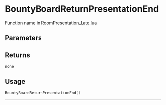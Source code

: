 # BountyBoardReturnPresentationEnd

Function name in RoomPresentation_Late.lua

## Parameters

## Returns

`none`

## Usage

```lua
BountyBoardReturnPresentationEnd()
```

---
